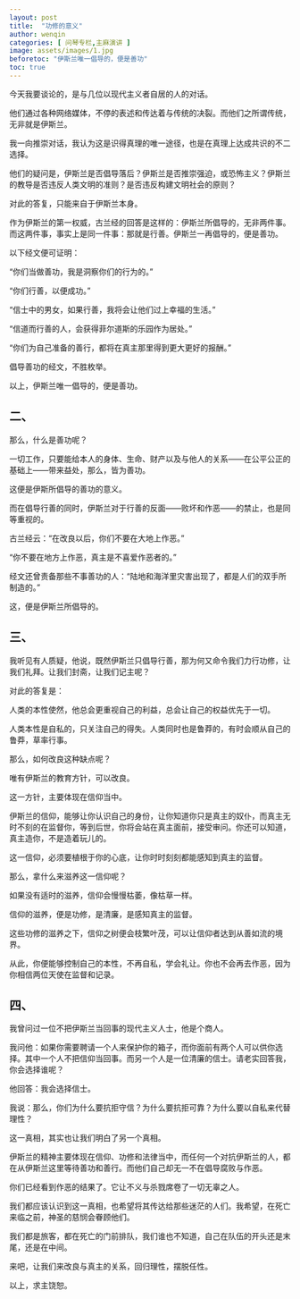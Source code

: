 ```yaml
---
layout: post
title:  "功修的意义"
author: wenqin
categories: [ 问琴专栏,主麻演讲 ]
image: assets/images/1.jpg
beforetoc: "伊斯兰唯一倡导的，便是善功"
toc: true
---
```


今天我要谈论的，是与几位以现代主义者自居的人的对话。

他们通过各种网络媒体，不停的表述和传达着与传统的决裂。而他们之所谓传统，无非就是伊斯兰。

我一向推崇对话，我认为这是识得真理的唯一途径，也是在真理上达成共识的不二选择。

他们的疑问是，伊斯兰是否倡导落后？伊斯兰是否推崇强迫，或恐怖主义？伊斯兰的教导是否违反人类文明的准则？是否违反构建文明社会的原则？

对此的答复，只能来自于伊斯兰本身。

作为伊斯兰的第一权威，古兰经的回答是这样的：伊斯兰所倡导的，无非两件事。而这两件事，事实上是同一件事：那就是行善。伊斯兰一再倡导的，便是善功。

以下经文便可证明：

“你们当做善功，我是洞察你们的行为的。”

“你们行善，以便成功。”

“信士中的男女，如果行善，我将会让他们过上幸福的生活。”

“信道而行善的人，会获得菲尔道斯的乐园作为居处。”

“你们为自己准备的善行，都将在真主那里得到更大更好的报酬。”

倡导善功的经文，不胜枚举。

以上，伊斯兰唯一倡导的，便是善功。

## 二、

那么，什么是善功呢？

一切工作，只要能给本人的身体、生命、财产以及与他人的关系——在公平公正的基础上——带来益处，那么，皆为善功。

这便是伊斯所倡导的善功的意义。

而在倡导行善的同时，伊斯兰对于行善的反面——败坏和作恶——的禁止，也是同等重视的。

古兰经云：“在改良以后，你们不要在大地上作恶。”

“你不要在地方上作恶，真主是不喜爱作恶者的。”

经文还曾责备那些不事善功的人：“陆地和海洋里灾害出现了，都是人们的双手所制造的。”

这，便是伊斯兰所倡导的。

## 三、

我听见有人质疑，他说，既然伊斯兰只倡导行善，那为何又命令我们力行功修，让我们礼拜。让我们封斋，让我们记主呢？

对此的答复是：

人类的本性使然，他总会更重视自己的利益，总会让自己的权益优先于一切。

人类本性是自私的，只关注自己的得失。人类同时也是鲁莽的，有时会顺从自己的鲁莽，草率行事。

那么，如何改良这种缺点呢？

唯有伊斯兰的教育方针，可以改良。

这一方针，主要体现在信仰当中。

伊斯兰的信仰，能够让你认识自己的身份，让你知道你只是真主的奴仆，而真主无时不刻的在监督你，等到后世，你将会站在真主面前，接受审问。你还可以知道，真主造你，不是造着玩儿的。

这一信仰，必须要植根于你的心底，让你时时刻刻都能感知到真主的监督。

那么，拿什么来滋养这一信仰呢？

如果没有适时的滋养，信仰会慢慢枯萎，像枯草一样。

信仰的滋养，便是功修，是清廉，是感知真主的监督。

这些功修的滋养之下，信仰之树便会枝繁叶茂，可以让信仰者达到从善如流的境界。

从此，你便能够控制自己的本性，不再自私，学会礼让。你也不会再去作恶，因为你相信两位天使在监督和记录。

## 四、

我曾问过一位不把伊斯兰当回事的现代主义人士，他是个商人。

我问他：如果你需要聘请一个人来保护你的箱子，而你面前有两个人可以供你选择。其中一个人不把信仰当回事。而另一个人是一位清廉的信士。请老实回答我，你会选择谁呢？

他回答：我会选择信士。

我说：那么，你们为什么要抗拒守信？为什么要抗拒可靠？为什么要以自私来代替理性？

这一真相，其实也让我们明白了另一个真相。

伊斯兰的精神主要体现在信仰、功修和法律当中，而任何一个对抗伊斯兰的人，都在从伊斯兰这里等待善功和善行。而他们自己却无一不在倡导腐败与作恶。

你们已经看到作恶的结果了。它让不义与杀戮席卷了一切无辜之人。

我们都应该认识到这一真相，也希望将其传达给那些迷茫的人们。我希望，在死亡来临之前，神圣的慈悯会眷顾他们。

我们都是旅客，都在死亡的门前排队，我们谁也不知道，自己在队伍的开头还是末尾，还是在中间。

来吧，让我们来改良与真主的关系，回归理性，摆脱任性。

以上，求主饶恕。
